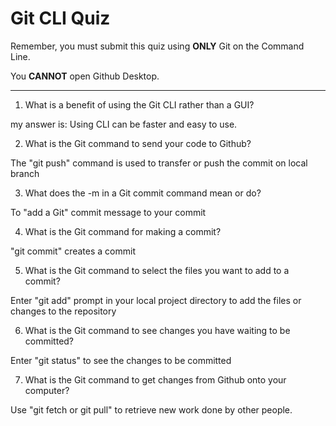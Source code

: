 # Git CLI Quiz

Remember, you must submit this quiz using **ONLY** Git on the Command Line.

You **CANNOT** open Github Desktop.

---

1. What is a benefit of using the Git CLI rather than a GUI?

<!-- Write your answer here -->

my answer is: Using CLI can be faster and easy to use.

2. What is the Git command to send your code to Github?

The "git push" command is used to transfer or push the commit on local branch

<!-- Write your answer here -->

3. What does the -m in a Git commit command mean or do?

To "add a Git" commit message to your commit

<!-- Write your answer here -->

4. What is the Git command for making a commit?

"git commit" creates a commit

<!-- Write your answer here -->

5. What is the Git command to select the files you want to add to a commit?

Enter "git add" prompt in your local project directory to add the files or changes to the repository

<!-- Write your answer here -->

6. What is the Git command to see changes you have waiting to be committed?

Enter "git status" to see the changes to be committed

<!-- Write your answer here -->

7. What is the Git command to get changes from Github onto your computer?

Use "git fetch or git pull" to retrieve new work done by other people.

<!-- Write your answer here -->
